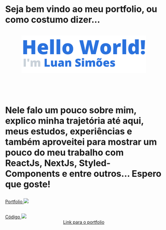 <h1>
  Seja bem vindo ao meu portfolio, ou como costumo dizer...
  <br />
  <br />
  <div align="center">
    <img src="./public/assets/helloWorld.png" alt="Hello World" />
  </div>
  <br />
  <br />
  <p>
    Nele falo um pouco sobre mim, explico minha trajetória até aqui, meus estudos, experiências e também aproveitei para mostrar um pouco do meu trabalho com ReactJs, NextJs, Styled-Components e entre outros... Espero que goste!
  </p>
</h1>

<a href="https://sylu4n.vercel.app/">
  Portfolio
  <img src="./public/apresetacao60s.gif" />
</a>

<h2></h2>

<a href="https://github.com/sylu4n/myportfolio">
  Código
  <img src="./public/apresetacaoCode.gif" />
</a>

<div align="center">
  <a href="https://sylu4n.vercel.app/">Link para o portfolio</a>
</div>
